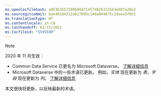 ```yaml
---
ms.openlocfilehash: a953b35b7299500471457d826332563e007a28e3
ms.sourcegitcommit: bae40184312ab27b95c140a044875c2daea37951
ms.translationtype: HT
ms.contentlocale: zh-CN
ms.lasthandoff: 03/15/2021
ms.locfileid: "5595599"
---
```

> [!NOTE]
> 2020 年 11 月生效：
> - Common Data Service 已更名为 Microsoft Dataverse。 [了解详细信息](https://aka.ms/PAuAppBlog)
> - Microsoft Dataverse 中的一些术语已更新。 例如，*实体* 现在更新为 *表*，*字段* 现在更新为 *列*。 [了解详细信息](/powerapps/maker/data-platform/data-platform-intro)
>
> 本文很快将更新，以反映最新的术语。
